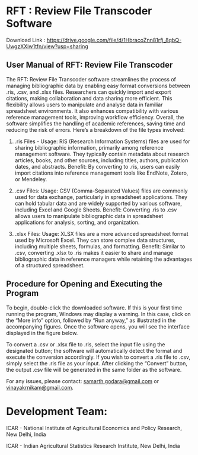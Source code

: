 # RFT : Review File Transcoder Software

Download Link : https://drive.google.com/file/d/1HbracoZnn81rfj_8qbQ-UwgzXXiw1tfn/view?usp=sharing

## User Manual of RFT: Review File Transcoder

The RFT: Review File Transcoder software streamlines the process of managing bibliographic data by enabling easy format conversions between .ris, .csv, and .xlsx files. Researchers can quickly import and export citations, making collaboration and data sharing more efficient. This flexibility allows users to manipulate and analyse data in familiar spreadsheet environments. It also enhances compatibility with various reference management tools, improving workflow efficiency. Overall, the  software simplifies the handling of academic references, saving time and reducing the risk of errors. Here’s a breakdown of the file types involved:

1. .ris Files - Usage: RIS (Research Information Systems) files are used for sharing bibliographic information, primarily among reference management software. They typically contain metadata about research articles, books, and other sources, including titles, authors, publication dates, and abstracts. Benefit: By converting to .ris, users can easily import citations into reference management tools like EndNote, Zotero, or Mendeley.

2. .csv Files: Usage: CSV (Comma-Separated Values) files are commonly used for data exchange, particularly in spreadsheet applications. They can hold tabular data and are widely supported by various software, including Excel and Google Sheets. Benefit: Converting .ris to .csv allows users to manipulate bibliographic data in spreadsheet applications for analysis, sorting, and organization.

3. .xlsx Files: Usage: XLSX files are a more advanced spreadsheet format used by Microsoft Excel. They can store complex data structures, including multiple sheets, formulas, and formatting. Benefit: Similar to .csv, converting .xlsx to .ris makes it easier to share and manage bibliographic data in reference managers while retaining the advantages of a structured spreadsheet.

## Procedure for Opening and Executing the Program

To begin, double-click the downloaded software. If this is your first time running the program, Windows may display a warning. In this case, click on the “More info” option, followed by “Run anyway,” as illustrated in the accompanying figures. Once the software opens, you will see the interface displayed in the figure below.

To convert a .csv or .xlsx file to .ris, select the input file using the designated button; the software will automatically detect the format and execute the conversion accordingly. If you wish to convert a .ris file to .csv, simply select the .ris file as your input. After clicking the “Convert” button, the output .csv file will be generated in the same folder as the software.

For any issues, please contact: samarth.godara@gmail.com or vinayakrnikam@gmail.com.

# Development Team:

ICAR - National Institute of Agricultural Economics and Policy Research, New Delhi, India

ICAR - Indian Agricultural Statistics Research Institute, New Delhi, India

